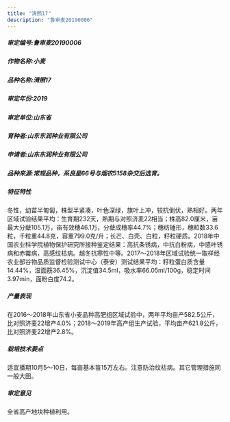 ```yaml
---
title: "清照17"
description: "鲁审麦20190006"
---
```

##### 审定编号:鲁审麦20190006

##### 作物名称:小麦

##### 品种名称:清照17

##### 审定年份:2019

##### 审定单位:山东省

##### 育种者:山东东润种业有限公司

##### 申请者:山东东润种业有限公司

##### 品种来源:常规品种，系良星66号与烟农5158杂交后选育。

##### 特征特性
冬性，幼苗半匍匐，株型半紧凑，叶色深绿，旗叶上冲，较抗倒伏，熟相好。两年区域试验结果平均：生育期232天，熟期与对照济麦22相当；株高82.0厘米，亩最大分蘖105.1万，亩有效穗46.1万，分蘖成穗率44.7%；穗纺锤形，穗粒数33.6粒，千粒重44.8克，容重799.0克/升；长芒、白壳、白粒，籽粒硬质。2018年中国农业科学院植物保护研究所接种鉴定结果：高抗条锈病，中抗白粉病，中感叶锈病和赤霉病，高感纹枯病。越冬抗寒性中等。2017～2018年区域试验统一取样经农业部谷物品质监督检验测试中心（泰安）测试结果平均：籽粒蛋白质含量14.44%，湿面筋36.45%，沉淀值34.5ml，吸水率66.05ml/100g，稳定时间3.97min，面粉白度74.2。

##### 产量表现
在2016～2018年山东省小麦品种高肥组区域试验中，两年平均亩产582.5公斤，比对照济麦22增产4.0%；2018～2019年高产组生产试验，平均亩产621.8公斤，比对照济麦22增产2.8%。

##### 栽培技术要点
适宜播期10月5～10日，每亩基本苗15万左右。注意防治纹枯病。其它管理措施同一般大田。

##### 审定意见
全省高产地块种植利用。
